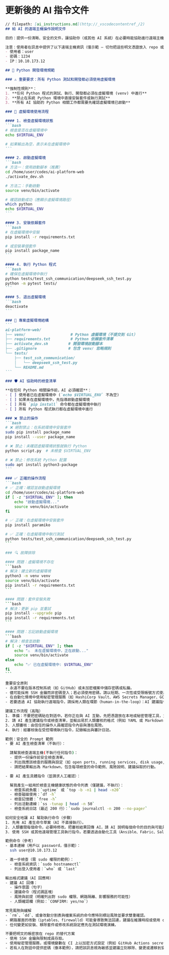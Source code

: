 # 更新後的 AI 指令文件

````markdown
// filepath: [ai_instructions.md](http://_vscodecontentref_/2)
## 給 AI 的遠端主機操作說明文件

目的：提供一份清晰、安全的文件，讓協助你（或其他 AI 系統）在必要時能協助進行遠端主機操作建議、命令範例與風險控管。請注意：此文件只作為操作指南，永遠不應在版本控制或公開位置儲存明文憑證。

注意：使用者在訊息中提供了以下遠端主機資訊（僅示範 — 切勿把這些明文憑證放入 repo 或公開環境）：
- 使用者：user
- 密碼：1234
- IP：10.10.173.12

## 🐍 Python 開發環境規範

### ⚠️ 重要要求：所有 Python 測試和開發都必須使用虛擬環境

**強制性規則**：
1. **任何 Python 程式的測試、執行、開發都必須在虛擬環境 (venv) 中進行**
2. **禁止在系統 Python 環境中直接安裝套件或執行測試**
3. **所有 AI 協助的 Python 相關工作都需要先確認虛擬環境已啟動**

### 🚀 虛擬環境使用流程

#### 1. 檢查虛擬環境狀態
```bash
# 檢查是否在虛擬環境中
echo $VIRTUAL_ENV

# 如果輸出為空，表示未在虛擬環境中
```

#### 2. 啟動虛擬環境
```bash
# 方法一：使用啟動腳本（推薦）
cd /home/user/codes/ai-platform-web
./activate_dev.sh

# 方法二：手動啟動
source venv/bin/activate

# 確認啟動成功（應顯示虛擬環境路徑）
which python
echo $VIRTUAL_ENV
```

#### 3. 安裝依賴套件
```bash
# 在虛擬環境中安裝
pip install -r requirements.txt

# 或安裝單個套件
pip install package_name
```

#### 4. 執行 Python 程式
```bash
# 確保在虛擬環境中執行
python tests/test_ssh_communication/deepseek_ssh_test.py
python -m pytest tests/
```

#### 5. 退出虛擬環境
```bash
deactivate
```

### 📁 專案虛擬環境結構
```
ai-platform-web/
├── venv/                    # Python 虛擬環境（不提交到 Git）
├── requirements.txt         # Python 依賴套件清單
├── activate_dev.sh         # 開發環境啟動腳本
├── .gitignore              # 包含 venv/ 忽略規則
└── tests/
    ├── test_ssh_communication/
    │   └── deepseek_ssh_test.py
    └── README.md
```

### 🛡️ AI 協助時的檢查清單

**在任何 Python 相關操作前，AI 必須確認**：
- [ ] 使用者已在虛擬環境中 (`echo $VIRTUAL_ENV` 不為空)
- [ ] 如果未在虛擬環境中，先指導啟動虛擬環境
- [ ] 所有 `pip install` 命令都在虛擬環境中執行
- [ ] 所有 Python 程式執行都在虛擬環境中進行

### ❌ 禁止的操作
```bash
# ❌ 絕對禁止：在系統環境中安裝套件
sudo pip install package_name
pip install --user package_name

# ❌ 禁止：未確認虛擬環境狀態就執行 Python
python script.py  # 未檢查 $VIRTUAL_ENV

# ❌ 禁止：修改系統 Python 配置
sudo apt install python3-package
```

### ✅ 正確的操作流程
```bash
# ✅ 正確：確認並啟動虛擬環境
cd /home/user/codes/ai-platform-web
if [ -z "$VIRTUAL_ENV" ]; then
    echo "啟動虛擬環境..."
    source venv/bin/activate
fi

# ✅ 正確：在虛擬環境中安裝套件
pip install paramiko

# ✅ 正確：在虛擬環境中執行測試
python tests/test_ssh_communication/deepseek_ssh_test.py
```

### 🔍 故障排除

#### 問題：虛擬環境不存在
```bash
# 解決：建立新的虛擬環境
python3 -m venv venv
source venv/bin/activate
pip install -r requirements.txt
```

#### 問題：套件安裝失敗
```bash
# 解決：更新 pip 並重試
pip install --upgrade pip
pip install -r requirements.txt
```

#### 問題：忘記啟動虛擬環境
```bash
# 解決：檢查並啟動
if [ -z "$VIRTUAL_ENV" ]; then
    echo "⚠️  未在虛擬環境中，正在啟動..."
    source venv/bin/activate
else
    echo "✅ 已在虛擬環境中: $VIRTUAL_ENV"
fi
```

重要安全原則
- 永遠不要在版本控制系統（如 GitHub）或未加密檔案中儲存密碼或私鑰。
- 儘可能採用 SSH 金鑰而非密碼登入；若必須使用密碼，請以短期、一次性或受限帳號方式使用，且執行後立即撤銷或更改密碼。
- 在自動化情境中使用秘密管理服務（如 HashiCorp Vault、AWS Secrets Manager、GCP Secret Manager、Azure Key Vault）來取得憑證。
- 若要透過 AI 協助執行遠端指令，請採用人類在環節（human-in-the-loop）：AI 建議指令，經過明確的人類審核與確認後再執行。

建議工作流程（高階）
1. 準備：不要把密碼貼在對話中。若你正在與 AI 互動，先把憑證放在本地或秘密管理工具，並以安全通道提供臨時存取（例如 SSH agent forwarding、一次性 token）。
2. 請 AI 產生建議指令或檢查清單，並輸出易於人類審核的格式（例如 YAML 或 Markdown 表格）。
3. 人類審核：由信任的操作人員確認指令內容與潛在風險。
4. 執行：經審核後在受控環境執行指令，記錄輸出與審計日誌。

範例：安全的 Prompt 範例
- 要 AI 產生檢查清單（不執行）：

  請幫我檢查遠端主機(不執行任何指令)：
  - 提供一份操作前安全檢查清單。
  - 列出我應該檢查的服務與設定（如 open ports, running services, disk usage, user accounts）。
  - 請把結果輸出為 Markdown，包含每項檢查的命令範例、風險說明、建議採取的行動。

- 要 AI 產生具體指令（並請求人工確認）：

  幫我產生一組用於檢查主機健康狀態的命令列表（僅建議，不執行）：
  - 檢查系統負載：`uptime` 或 `top -b -n1 | head -n20`
  - 檢查磁碟使用：`df -h`
  - 檢查記憶體：`free -h`
  - 列出活動連線：`ss -tunap | head -n 50`
  - 檢查系統日誌（最近 200 行）：`sudo journalctl -n 200 --no-pager`

如何安全地讓 AI 幫助執行命令（步驟）
1. 先用 AI 產生命令草案（AI 不直接執行）。
2. 人類審閱每個命令，必要時修改。把審核結果回傳 AI，請 AI 說明每個命令的目的與可能風險。
3. 使用 SSH 或其他遠端管理工具執行指令。若要透過自動化工具（Ansible、Fabric、Salt），請把憑證透過安全秘密管理服務注入，而非直接貼在代碼或對話裡。

範例命令（參考）
- 基本連線（用戶以 password，僅示範）：
  ssh user@10.10.173.12

- 進一步檢查（需 sudo 權限的範例）：
  - 檢查系統資訊：`sudo hostnamectl` 
  - 列出登入使用者：`who` 或 `last` 

輸出格式建議（AI 回應時）
- 建議 AI 回傳：
  - 操作意圖（句子）
  - 建議命令（程式碼區塊）
  - 風險與前提（明確列出對 sudo 權限、網路隔離、影響服務的可能性）
  - 人類確認欄（例如：`CONFIRM: yes/no`）

常見風險與緩解
- `rm`、`dd`、或會改動分割表與檔案系統的命令應特別標註風險並要求雙重確認。
- 網路層面的改動（iptables、firewalld）可能會導致無法回連，建議在維護時段或使用 out-of-band 管理連線。
- 任何變更如安裝、移除套件或修改系統設定應先在測試環境演練。

不要把明文的帳密放在 repo 的替代方案
- 使用 SSH 金鑰與限制成員存取。
- 使用秘密管理服務，或環境變數在 CI 上以加密方式設定（例如 GitHub Actions secrets）。
- 若有人在對話中提供密碼（像本範例），請把該訊息視為敏感並建議立刻移除、變更或遷移到安全存放處。

````
